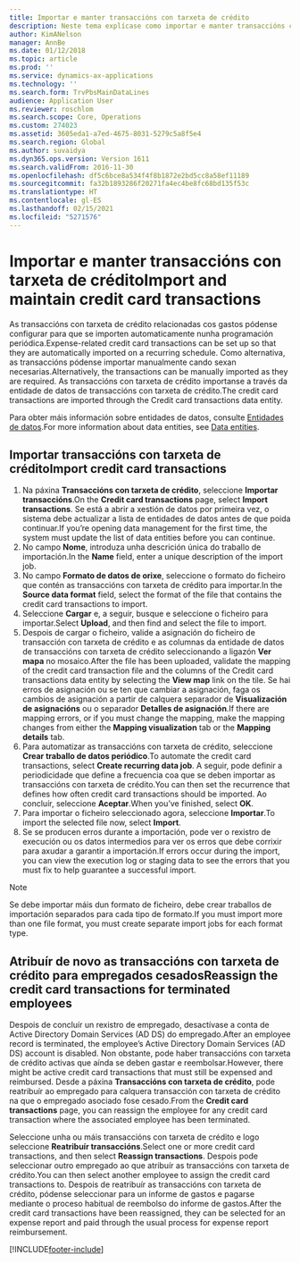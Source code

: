 ```yaml
---
title: Importar e manter transaccións con tarxeta de crédito
description: Neste tema explícase como importar e manter transaccións con tarxeta de crédito relacionadas cos gastos. Estas transaccións pódense configurar para que se importen automaticamente nunha programación recorrente ou se poidan importar manualmente segundo sexan necesarias.
author: KimANelson
manager: AnnBe
ms.date: 01/12/2018
ms.topic: article
ms.prod: ''
ms.service: dynamics-ax-applications
ms.technology: ''
ms.search.form: TrvPbsMainDataLines
audience: Application User
ms.reviewer: roschlom
ms.search.scope: Core, Operations
ms.custom: 274023
ms.assetid: 3605eda1-a7ed-4675-8031-5279c5a8f5e4
ms.search.region: Global
ms.author: suvaidya
ms.dyn365.ops.version: Version 1611
ms.search.validFrom: 2016-11-30
ms.openlocfilehash: df5c6bce8a534f4f8b1872e2bd5cc8a58ef11189
ms.sourcegitcommit: fa32b1893286f20271fa4ec4be8fc68bd135f53c
ms.translationtype: HT
ms.contentlocale: gl-ES
ms.lasthandoff: 02/15/2021
ms.locfileid: "5271576"
---
```

# <a name="import-and-maintain-credit-card-transactions"></a><span data-ttu-id="c8c0d-104">Importar e manter transaccións con tarxeta de crédito</span><span class="sxs-lookup"><span data-stu-id="c8c0d-104">Import and maintain credit card transactions</span></span>

<span data-ttu-id="c8c0d-105">As transaccións con tarxeta de crédito relacionadas cos gastos pódense configurar para que se importen automaticamente nunha programación periódica.</span><span class="sxs-lookup"><span data-stu-id="c8c0d-105">Expense-related credit card transactions can be set up so that they are automatically imported on a recurring schedule.</span></span> <span data-ttu-id="c8c0d-106">Como alternativa, as transaccións pódense importar manualmente cando sexan necesarias.</span><span class="sxs-lookup"><span data-stu-id="c8c0d-106">Alternatively, the transactions can be manually imported as they are required.</span></span> <span data-ttu-id="c8c0d-107">As transaccións con tarxeta de crédito importanse a través da entidade de datos de transaccións con tarxeta de crédito.</span><span class="sxs-lookup"><span data-stu-id="c8c0d-107">The credit card transactions are imported through the Credit card transactions data entity.</span></span>

<span data-ttu-id="c8c0d-108">Para obter máis información sobre entidades de datos, consulte [Entidades de datos](https://docs.microsoft.com/dynamics365/fin-ops-core/dev-itpro/data-entities/data-entities).</span><span class="sxs-lookup"><span data-stu-id="c8c0d-108">For more information about data entities, see [Data entities](https://docs.microsoft.com/dynamics365/fin-ops-core/dev-itpro/data-entities/data-entities).</span></span>

## <a name="import-credit-card-transactions"></a><span data-ttu-id="c8c0d-109">Importar transaccións con tarxeta de crédito</span><span class="sxs-lookup"><span data-stu-id="c8c0d-109">Import credit card transactions</span></span>

1. <span data-ttu-id="c8c0d-110">Na páxina **Transaccións con tarxeta de crédito**, seleccione **Importar transaccións**.</span><span class="sxs-lookup"><span data-stu-id="c8c0d-110">On the **Credit card transactions** page, select **Import transactions**.</span></span> <span data-ttu-id="c8c0d-111">Se está a abrir a xestión de datos por primeira vez, o sistema debe actualizar a lista de entidades de datos antes de que poida continuar.</span><span class="sxs-lookup"><span data-stu-id="c8c0d-111">If you’re opening data management for the first time, the system must update the list of data entities before you can continue.</span></span>
2. <span data-ttu-id="c8c0d-112">No campo **Nome**, introduza unha descrición única do traballo de importación.</span><span class="sxs-lookup"><span data-stu-id="c8c0d-112">In the **Name** field, enter a unique description of the import job.</span></span>
3. <span data-ttu-id="c8c0d-113">No campo **Formato de datos de orixe**, seleccione o formato do ficheiro que contén as transaccións con tarxeta de crédito para importar.</span><span class="sxs-lookup"><span data-stu-id="c8c0d-113">In the **Source data format** field, select the format of the file that contains the credit card transactions to import.</span></span>
4. <span data-ttu-id="c8c0d-114">Seleccione **Cargar** e, a seguir, busque e seleccione o ficheiro para importar.</span><span class="sxs-lookup"><span data-stu-id="c8c0d-114">Select **Upload**, and then find and select the file to import.</span></span>
5. <span data-ttu-id="c8c0d-115">Despois de cargar o ficheiro, valide a asignación do ficheiro de transacción con tarxeta de crédito e as columnas da entidade de datos de transaccións con tarxeta de crédito seleccionando a ligazón **Ver mapa** no mosaico.</span><span class="sxs-lookup"><span data-stu-id="c8c0d-115">After the file has been uploaded, validate the mapping of the credit card transaction file and the columns of the Credit card transactions data entity by selecting the **View map** link on the tile.</span></span> <span data-ttu-id="c8c0d-116">Se hai erros de asignación ou se ten que cambiar a asignación, faga os cambios de asignación a partir de calquera separador de **Visualización de asignacións** ou o separador **Detalles de asignación**.</span><span class="sxs-lookup"><span data-stu-id="c8c0d-116">If there are mapping errors, or if you must change the mapping, make the mapping changes from either the **Mapping visualization** tab or the **Mapping details** tab.</span></span>
6. <span data-ttu-id="c8c0d-117">Para automatizar as transaccións con tarxeta de crédito, seleccione **Crear traballo de datos periódico**.</span><span class="sxs-lookup"><span data-stu-id="c8c0d-117">To automate the credit card transactions, select **Create recurring data job**.</span></span> <span data-ttu-id="c8c0d-118">A seguir, pode definir a periodicidade que define a frecuencia coa que se deben importar as transaccións con tarxeta de crédito.</span><span class="sxs-lookup"><span data-stu-id="c8c0d-118">You can then set the recurrence that defines how often credit card transactions should be imported.</span></span> <span data-ttu-id="c8c0d-119">Ao concluír, seleccione **Aceptar**.</span><span class="sxs-lookup"><span data-stu-id="c8c0d-119">When you’ve finished, select **OK**.</span></span>
7. <span data-ttu-id="c8c0d-120">Para importar o ficheiro seleccionado agora, seleccione **Importar**.</span><span class="sxs-lookup"><span data-stu-id="c8c0d-120">To import the selected file now, select **Import**.</span></span>
8. <span data-ttu-id="c8c0d-121">Se se producen erros durante a importación, pode ver o rexistro de execución ou os datos intermedios para ver os erros que debe corrixir para axudar a garantir a importación.</span><span class="sxs-lookup"><span data-stu-id="c8c0d-121">If errors occur during the import, you can view the execution log or staging data to see the errors that you must fix to help guarantee a successful import.</span></span>

> [!NOTE]
> <span data-ttu-id="c8c0d-122">Se debe importar máis dun formato de ficheiro, debe crear traballos de importación separados para cada tipo de formato.</span><span class="sxs-lookup"><span data-stu-id="c8c0d-122">If you must import more than one file format, you must create separate import jobs for each format type.</span></span>

## <a name="reassign-the-credit-card-transactions-for-terminated-employees"></a><span data-ttu-id="c8c0d-123">Atribuír de novo as transaccións con tarxeta de crédito para empregados cesados</span><span class="sxs-lookup"><span data-stu-id="c8c0d-123">Reassign the credit card transactions for terminated employees</span></span>

<span data-ttu-id="c8c0d-124">Despois de concluír un rexistro de empregado, desactívase a conta de Active Directory Domain Services (AD DS) do empregado.</span><span class="sxs-lookup"><span data-stu-id="c8c0d-124">After an employee record is terminated, the employee’s Active Directory Domain Services (AD DS) account is disabled.</span></span> <span data-ttu-id="c8c0d-125">Non obstante, pode haber transaccións con tarxeta de crédito activas que aínda se deben gastar e reembolsar.</span><span class="sxs-lookup"><span data-stu-id="c8c0d-125">However, there might be active credit card transactions that must still be expensed and reimbursed.</span></span> <span data-ttu-id="c8c0d-126">Desde a páxina **Transaccións con tarxeta de crédito**, pode reatribuír ao empregado para calquera transacción con tarxeta de crédito na que o empregado asociado fose cesado.</span><span class="sxs-lookup"><span data-stu-id="c8c0d-126">From the **Credit card transactions** page, you can reassign the employee for any credit card transaction where the associated employee has been terminated.</span></span>

<span data-ttu-id="c8c0d-127">Seleccione unha ou máis transaccións con tarxeta de crédito e logo seleccione **Reatribuír transaccións**.</span><span class="sxs-lookup"><span data-stu-id="c8c0d-127">Select one or more credit card transactions, and then select **Reassign transactions**.</span></span> <span data-ttu-id="c8c0d-128">Despois pode seleccionar outro empregado ao que atribuír as transaccións con tarxeta de crédito.</span><span class="sxs-lookup"><span data-stu-id="c8c0d-128">You can then select another employee to assign the credit card transactions to.</span></span> <span data-ttu-id="c8c0d-129">Despois de reatribuír as transaccións con tarxeta de crédito, pódense seleccionar para un informe de gastos e pagarse mediante o proceso habitual de reembolso do informe de gastos.</span><span class="sxs-lookup"><span data-stu-id="c8c0d-129">After the credit card transactions have been reassigned, they can be selected for an expense report and paid through the usual process for expense report reimbursement.</span></span>


[!INCLUDE[footer-include](../includes/footer-banner.md)]